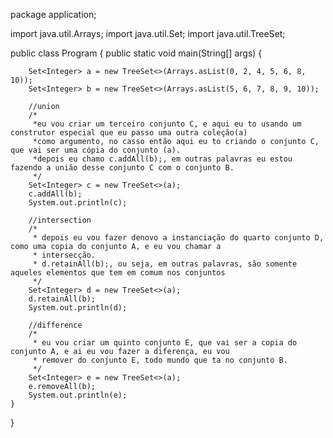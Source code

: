 package application;

import java.util.Arrays;
import java.util.Set;
import java.util.TreeSet;

public class Program {
	public static void main(String[] args) {
		
		Set<Integer> a = new TreeSet<>(Arrays.asList(0, 2, 4, 5, 6, 8, 10));
		Set<Integer> b = new TreeSet<>(Arrays.asList(5, 6, 7, 8, 9, 10));
		
		//union
		/*
		 *eu vou criar um terceiro conjunto C, e aqui eu to usando um construtor especial que eu passo uma outra coleção(a)
		 *como argumento, no casso então aqui eu to criando o conjunto C, que vai ser uma cópia do conjunto (a).
		 *depois eu chamo c.addAll(b);, em outras palavras eu estou fazendo a união desse conjunto C com o conjunto B.
		 */
		Set<Integer> c = new TreeSet<>(a);
		c.addAll(b);
		System.out.println(c);
		
		//intersection
		/*
		 * depois eu vou fazer denovo a instanciação do quarto conjunto D, como uma copia do conjunto A, e eu vou chamar a 
		 * intersecção.
		 * d.retainAll(b);, ou seja, em outras palavras, são somente aqueles elementos que tem em comum nos conjuntos
		 */
		Set<Integer> d = new TreeSet<>(a);
		d.retainAll(b);
		System.out.println(d);
		
		//difference
		/*
		 * eu vou criar um quinto conjunto E, que vai ser a copia do conjunto A, e ai eu vou fazer a diferença, eu vou 
		 * remover do conjunto E, todo mundo que ta no conjunto B.
		 */
		Set<Integer> e = new TreeSet<>(a);
		e.removeAll(b);
		System.out.println(e);
	}
}
